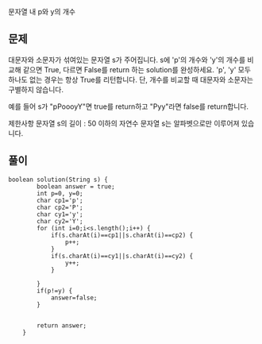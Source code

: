 문자열 내 p와 y의 개수



## 문제
 대문자와 소문자가 섞여있는 문자열 s가 주어집니다. s에 'p'의 개수와 'y'의 개수를 비교해 같으면 True, 다르면 False를 return 하는 solution를 완성하세요. 'p', 'y' 모두 하나도 없는 경우는 항상 True를 리턴합니다. 단, 개수를 비교할 때 대문자와 소문자는 구별하지 않습니다.

예를 들어 s가 "pPoooyY"면 true를 return하고 "Pyy"라면 false를 return합니다.

제한사항
문자열 s의 길이 : 50 이하의 자연수
문자열 s는 알파벳으로만 이루어져 있습니다.

## 풀이


```
boolean solution(String s) {
        boolean answer = true;
        int p=0, y=0;
        char cp1='p';
        char cp2='P';
        char cy1='y';
        char cy2='Y';
        for (int i=0;i<s.length();i++) {
        	if(s.charAt(i)==cp1||s.charAt(i)==cp2) {
        		p++;
        	}
        	if(s.charAt(i)==cy1||s.charAt(i)==cy2) {
        		y++;
        	}
        	
        }
        if(p!=y) {
    		answer=false;
    	}


        return answer;
    }
```
